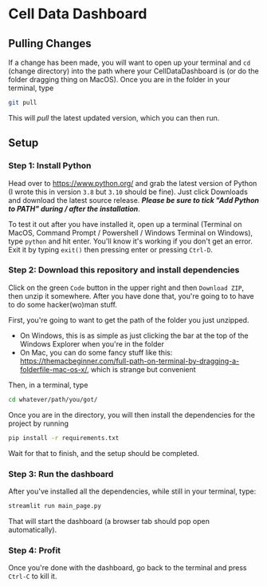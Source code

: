 # Cell Data Dashboard
## Pulling Changes
If a change has been made, you will want to open up your terminal and `cd` (change directory) into the path where your CellDataDashboard is (or do the folder dragging thing on MacOS). Once you are in the folder in your terminal, type
```bash
git pull
```
This will *pull* the latest updated version, which you can then run.
## Setup
### Step 1: Install Python
Head over to https://www.python.org/ and grab the latest version of Python (I wrote this in version `3.8` but `3.10` should be fine). Just click Downloads and download the latest source release. ***Please be sure to tick "Add Python to PATH" during / after the installation***.

To test it out after you have installed it, open up a terminal (Terminal on MacOS, Command Prompt / Powershell / Windows Terminal on Windows), type `python` and hit enter. You'll know it's working if you don't get an error. Exit it by typing `exit()` then pressing enter or pressing `Ctrl-D`. 

### Step 2: Download this repository and install dependencies
Click on the green `Code` button in the upper right and then `Download ZIP`, then unzip it somewhere. After you have done that, you're going to to have to do some hacker(wo)man stuff.

First, you're going to want to get the path of the folder you just unzipped.
- On Windows, this is as simple as just clicking the bar at the top of the Windows Explorer when you're in the folder
- On Mac, you can do some fancy stuff like this: https://themacbeginner.com/full-path-on-terminal-by-dragging-a-folderfile-mac-os-x/, which is strange but convenient

Then, in a terminal, type 
```bash
cd whatever/path/you/got/
```
Once you are in the directory, you will then install the dependencies for the project by running
```bash
pip install -r requirements.txt 
```

Wait for that to finish, and the setup should be completed.

### Step 3: Run the dashboard
After you've installed all the dependencies, while still in your terminal, type:
```bash
streamlit run main_page.py
```

That will start the dashboard (a browser tab should pop open automatically).
### Step 4: Profit
Once you're done with the dashboard, go back to the terminal and press `Ctrl-C` to kill it.
